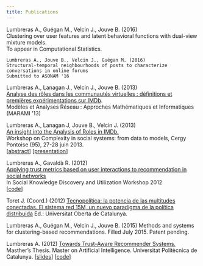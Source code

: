 ```yaml
---
title: Publications
---
```



Lumbreras A., Guégan M., Velcin J., Jouve B. (2016)  
Clustering over user features and latent behavioral functions with dual-view mixture models.  
To appear in Computational Statistics.


 
    Lumbreras A., Jouve B., Velcin J., Guégan M. (2016)
    Structural-temporal neighbourhoods of posts to characterize conversations in online forums 
    Submitted to ASONAM '16


Lumbreras A., Lanagan J., Velcin J.,  Jouve B. (2013)  
[Analyse des rôles dans les communautés virtuelles : définitions et premières expérimentations sur IMDb](http://arxiv.org/ftp/arxiv/papers/1309/1309.7187.pdf).  
Modèles et Analyses Réseau : Approches Mathématiques et Informatiques (MARAMI '13)


Lumbreras A., Lanagan J, Jouve B., Velcin J. (2013)  
[An insight into the Analysis of Roles in IMDb.](http://complexity-in-social-systems.u-cergy.fr/?page_id=326)  
Workshop on Complexity in social systems: from data to models, Cergy Pontoise (95), 27-28 juin 2013.  
[[abstract](http://albertolumbreras.net/files/Lumbreras_et_al_2013_1.pdf)] [[presentation](http://albertolumbreras.net/files/Lumbreras_et_al_2013_1_slides.pdf)]

Lumbreras A., Gavaldà R. (2012)  
[Applying trust metrics based on user interactions to recommendation in social networks](http://albertolumbreras.net/files/Lumbreras_Gavalda_ASONAM_2012_extversion.pdf)  
In Social Knowledge Discovery and Utilization Workshop 2012  
[[code](https://bitbucket.org/alberto.lumbreras/a-trust-aware-recommender-for-twitter)]

Toret J. (Coord.) (2012) 
[Tecnopolítica: la potencia de las multitudes conectadas. El sistema red 15M, un nuevo paradigma de la política distribuida](http://journals.uoc.edu/index.php/in3-working-paper-series/article/view/1878) 
Ed.: Universitat Oberta de Catalunya.


Lumbreras A., Guégan M., Velcin J., Jouve B. (2015) 
Methods and systems for clustering-based recommendations. 
Filled July 2015. Patent pending.

Lumbreras A. (2012) 
[Towards Trust-Aware Recommender Systems.](http://albertolumbreras.net/files/Lumbreras_MasterThesis.pdf) 
Masther’s Thesis. Master on Artificial Intelligence. Universitat Politècnica de Catalunya.
[[slides](http://www.slideshare.net/anarcaster/towards-trustaware-recommender-systems)] [[code](https://bitbucket.org/alberto.lumbreras/a-trust-aware-recommender-for-twitter)]